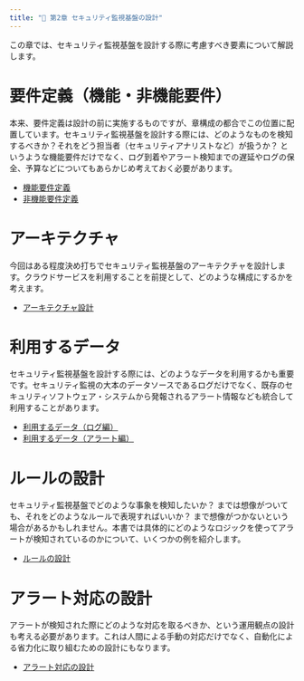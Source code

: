 ```yaml
---
title: "📐 第2章 セキュリティ監視基盤の設計"
---
```


この章では、セキュリティ監視基盤を設計する際に考慮すべき要素について解説します。

# 要件定義（機能・非機能要件）

本来、要件定義は設計の前に実施するものですが、章構成の都合でこの位置に配置しています。セキュリティ監視基盤を設計する際には、どのようなものを検知するべきか？それをどう担当者（セキュリティアナリストなど）が扱うか？ というような機能要件だけでなく、ログ到着やアラート検知までの遅延やログの保全、予算などについてもあらかじめ考えておく必要があります。

- [機能要件定義](./02-02-func-req)
- [非機能要件定義](./02-03-nonfunc-req)

# アーキテクチャ

今回はある程度決め打ちでセキュリティ監視基盤のアーキテクチャを設計します。クラウドサービスを利用することを前提として、どのような構成にするかを考えます。

- [アーキテクチャ設計](./02-04-arch-design)

# 利用するデータ

セキュリティ監視基盤を設計する際には、どのようなデータを利用するかも重要です。セキュリティ監視の大本のデータソースであるログだけでなく、既存のセキュリティソフトウェア・システムから発報されるアラート情報なども統合して利用することがあります。

- [利用するデータ（ログ編）](./02-05-data-log)
- [利用するデータ（アラート編）](./02-06-data-alert)

# ルールの設計

セキュリティ監視基盤でどのような事象を検知したいか？ までは想像がついても、それをどのようなルールで表現すればいいか？ まで想像がつかないという場合があるかもしれません。本書では具体的にどのようなロジックを使ってアラートが検知されているのかについて、いくつかの例を紹介します。

- [ルールの設計](./02-07-rule-design)

# アラート対応の設計

アラートが検知された際にどのような対応を取るべきか、という運用観点の設計も考える必要があります。これは人間による手動の対応だけでなく、自動化による省力化に取り組むための設計にもなります。

- [アラート対応の設計](./02-08-alert-handling-design)
